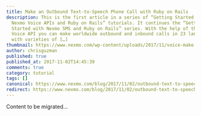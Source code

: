 ```yaml
---
title: Make an Outbound Text-to-Speech Phone Call with Ruby on Rails
description: This is the first article in a series of “Getting Started with
  Nexmo Voice APIs and Ruby on Rails” tutorials. It continues the “Getting
  Started with Nexmo SMS and Ruby on Rails” series. With the help of the Nexmo
  Voice API you can make worldwide outbound and inbound calls in 23 languages
  with varieties of […]
thumbnail: https://www.nexmo.com/wp-content/uploads/2017/11/voice-make-call.png
author: chrisguzman
published: true
published_at: 2017-11-02T14:45:39
comments: true
category: tutorial
tags: []
canonical: https://www.nexmo.com/blog/2017/11/02/outbound-text-to-speech-voice-call-ruby-on-rails-dr
redirect: https://www.nexmo.com/blog/2017/11/02/outbound-text-to-speech-voice-call-ruby-on-rails-dr
---
```

Content to be migrated...
